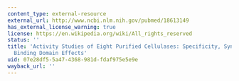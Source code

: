 ```yaml
---
content_type: external-resource
external_url: http://www.ncbi.nlm.nih.gov/pubmed/18613149
has_external_license_warning: true
license: https://en.wikipedia.org/wiki/All_rights_reserved
status: ''
title: 'Activity Studies of Eight Purified Cellulases: Specificity, Synergism, and
  Binding Domain Effects'
uid: 07e28df5-5a47-4368-981d-fdaf975e5e9e
wayback_url: ''
---
```


